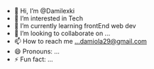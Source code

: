 - 👋 Hi, I’m @Damilexki
- 👀 I’m interested in Tech
- 🌱 I’m currently learning frontEnd web dev
- 💞️ I’m looking to collaborate on ...
- 📫 How to reach me ...damiola29@gmail.com
- 😄 Pronouns: ...
- ⚡ Fun fact: ...

<!---
Damilexki/Damilexki is a ✨ special ✨ repository because its `README.md` (this file) appears on your GitHub profile.
You can click the Preview link to take a look at your changes.
--->
